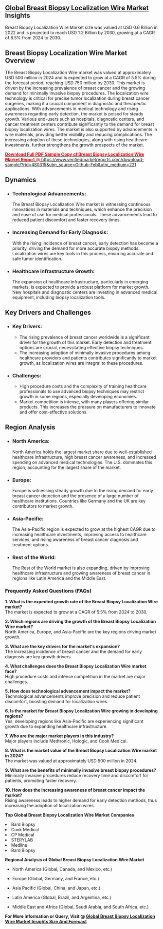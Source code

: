 <h2><a href="https://www.verifiedmarketreports.com/download-sample/?rid=480315&amp;utm_source=Github&amp;utm_medium=221" target="_blank">Global Breast Biopsy Localization Wire Market</a> Insights</h2><p>Breast Biopsy Localization Wire Market size was valued at USD 0.6 Billion in 2022 and is projected to reach USD 1.2 Billion by 2030, growing at a CAGR of 8.5% from 2024 to 2030.</p><p> <h2>Breast Biopsy Localization Wire Market Overview</h2> <p>The Breast Biopsy Localization Wire market was valued at approximately USD 500 million in 2024 and is expected to grow at a CAGR of 5.5% during the forecast period, reaching USD 750 million by 2030. This market is driven by the increasing prevalence of breast cancer and the growing demand for minimally invasive biopsy procedures. The localization wire technology is critical for precise tumor localization during breast cancer surgeries, making it a crucial component in diagnostic and therapeutic applications. With advancements in medical technology and rising awareness regarding early detection, the market is poised for steady growth. Various end-users such as hospitals, diagnostic centers, and cancer treatment centers contribute significantly to the demand for breast biopsy localization wires. The market is also supported by advancements in wire materials, providing better visibility and reducing complications. The increasing adoption of these technologies, along with rising healthcare investments, further strengthens the growth prospects of the market.</p> <p><a href="#"><p><span class=""><span style="color: #ff0000;"><strong>Download Full PDF Sample Copy of Breast Biopsy Localization Wire Market Report</strong> @ </span><a href="https://www.verifiedmarketreports.com/download-sample/?rid=480315&amp;utm_source=Github-Feb&amp;utm_medium=221" target="_blank">https://www.verifiedmarketreports.com/download-sample/?rid=480315&amp;utm_source=Github-Feb&amp;utm_medium=221</a></span></p></a></p> <h2>Dynamics</h2> <ul> <li><h3>Technological Advancements:</h3> The Breast Biopsy Localization Wire market is witnessing continuous innovations in materials and techniques, which enhance the precision and ease of use for medical professionals. These advancements lead to reduced patient discomfort and faster recovery times.</li> <li><h3>Increasing Demand for Early Diagnosis:</h3> With the rising incidence of breast cancer, early detection has become a priority, driving the demand for more accurate biopsy methods. Localization wires are key tools in this process, ensuring accurate and safe tumor identification.</li> <li><h3>Healthcare Infrastructure Growth:</h3> The expansion of healthcare infrastructure, particularly in emerging markets, is expected to provide a robust platform for market growth. New hospitals and diagnostic centers are investing in advanced medical equipment, including biopsy localization tools.</li> </ul> <h2>Key Drivers and Challenges</h2> <ul> <li><h3>Key Drivers:</h3> <ul> <li>The rising prevalence of breast cancer worldwide is a significant driver for the growth of this market. Early detection and treatment options are crucial, necessitating effective biopsy techniques.</li> <li>The increasing adoption of minimally invasive procedures among healthcare providers and patients contributes significantly to market growth, as localization wires are integral to these procedures.</li> </ul> </li> <li><h3>Challenges:</h3> <ul> <li>High procedure costs and the complexity of training healthcare professionals to use advanced biopsy techniques may restrict growth in some regions, especially developing economies.</li> <li>Market competition is intense, with many players offering similar products. This increases the pressure on manufacturers to innovate and offer cost-effective solutions.</li> </ul> </li> </ul> <h2>Region Analysis</h2> <ul> <li><h3>North America:</h3> North America holds the largest market share due to well-established healthcare infrastructure, high breast cancer awareness, and increased spending on advanced medical technologies. The U.S. dominates this region, accounting for the largest share of the market.</li> <li><h3>Europe:</h3> Europe is witnessing steady growth due to the rising demand for early breast cancer detection and the presence of a large number of healthcare institutions. Countries like Germany and the UK are key contributors to market growth.</li> <li><h3>Asia-Pacific:</h3> The Asia-Pacific region is expected to grow at the highest CAGR due to increasing healthcare investments, improving access to healthcare services, and rising awareness of breast cancer diagnosis and treatment options.</li> <li><h3>Rest of the World:</h3> The Rest of the World market is also expanding, driven by improving healthcare infrastructure and growing awareness of breast cancer in regions like Latin America and the Middle East.</li> </ul> <h3>Frequently Asked Questions (FAQs)</h3> <p><strong>1. What is the expected growth rate of the Breast Biopsy Localization Wire market?</strong><br> The market is expected to grow at a CAGR of 5.5% from 2024 to 2030.</p> <p><strong>2. Which regions are driving the growth of the Breast Biopsy Localization Wire market?</strong><br> North America, Europe, and Asia-Pacific are the key regions driving market growth.</p> <p><strong>3. What are the key drivers for the market's expansion?</strong><br> The increasing incidence of breast cancer and the demand for early diagnosis are key growth drivers.</p> <p><strong>4. What challenges does the Breast Biopsy Localization Wire market face?</strong><br> High procedure costs and intense competition in the market are major challenges.</p> <p><strong>5. How does technological advancement impact the market?</strong><br> Technological advancements improve precision and reduce patient discomfort, boosting demand for localization wires.</p> <p><strong>6. Is the market for Breast Biopsy Localization Wire growing in developing regions?</strong><br> Yes, developing regions like Asia-Pacific are experiencing significant growth due to expanding healthcare infrastructure.</p> <p><strong>7. Who are the major market players in this industry?</strong><br> Major players include Medtronic, Hologic, and Cook Medical.</p> <p><strong>8. What is the market value of the Breast Biopsy Localization Wire market in 2024?</strong><br> The market was valued at approximately USD 500 million in 2024.</p> <p><strong>9. What are the benefits of minimally invasive breast biopsy procedures?</strong><br> Minimally invasive procedures reduce recovery time and discomfort for patients, promoting faster recovery.</p> <p><strong>10. How does the increasing awareness of breast cancer impact the market?</strong><br> Rising awareness leads to higher demand for early detection methods, thus increasing the adoption of localization wires.</p> </p><p><strong>Top Global Breast Biopsy Localization Wire Market Companies</strong></p><div data-test-id=""><p><li>Bard Biopsy</li><li> Cook Medical</li><li> CP Medical</li><li> STERYLAB</li><li> Medline</li><li> Bard Biopsy</li></p><div><strong>Regional Analysis of&nbsp;Global Breast Biopsy Localization Wire Market</strong></div><ul><li dir="ltr"><p dir="ltr">North America&nbsp;(Global, Canada, and Mexico, etc.)</p></li><li dir="ltr"><p dir="ltr">Europe (Global, Germany, and France, etc.)</p></li><li dir="ltr"><p dir="ltr">Asia Pacific&nbsp;(Global, China, and Japan, etc.)</p></li><li dir="ltr"><p dir="ltr">Latin America&nbsp;(Global, Brazil, and Argentina, etc.)</p></li><li dir="ltr">Middle East and Africa&nbsp;(Global, Saudi Arabia, and South Africa, etc.)</li></ul><p><strong>For More Information or Query, Visit @&nbsp;</strong><strong><a href="https://www.verifiedmarketreports.com/product/breast-biopsy-localization-wire-market-size-and-forecast/?utm_source=Github&amp;utm_medium=221" target="_blank">Global Breast Biopsy Localization Wire Market Insights Size And Forecast</a></strong></p></div>
